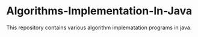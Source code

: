 # Algorithms-Implementation-In-Java
This repository contains various algorithm implematation programs in java.

